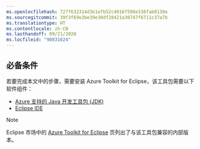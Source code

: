 ```yaml
---
ms.openlocfilehash: 727f632314d3b1efb52c4016f598e338fab0138e
ms.sourcegitcommit: 39f3f69e3be39e30df28421a30747f6711c37a7b
ms.translationtype: HT
ms.contentlocale: zh-CN
ms.lasthandoff: 09/21/2020
ms.locfileid: "90831624"
---
```

## <a name="prerequisites"></a>必备条件

若要完成本文中的步骤，需要安装 Azure Toolkit for Eclipse，该工具包需要以下软件组件：

* [Azure 支持的 Java 开发工具包 (JDK)](../../fundamentals/java-jdk-long-term-support.md)
* [Eclipse IDE](http://www.eclipse.org/downloads/)

> [!NOTE]
> 
> Eclipse 市场中的 [Azure Toolkit for Eclipse](http://marketplace.eclipse.org/content/azure-toolkit-eclipse) 页列出了与该工具包兼容的内部版本。
>
